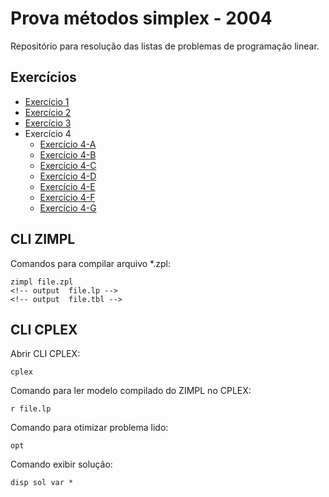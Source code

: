 # Prova métodos simplex - 2004

Repositório para resolução das listas de problemas de programação linear.

## Exercícios

* [Exercício 1](01/README.md)
* [Exercício 2](02/README.md)
* [Exercício 3](03/README.md)
* Exercício 4
  * [Exercício 4-A](04-A/README.md)
  * [Exercício 4-B](04-B/README.md)
  * [Exercício 4-C](04-C/README.md)
  * [Exercício 4-D](04-D/README.md)
  * [Exercício 4-E](04-E/README.md)
  * [Exercício 4-F](04-F/README.md)
  * [Exercício 4-G](04-G/README.md)

## CLI ZIMPL

Comandos para compilar arquivo *.zpl:

    zimpl file.zpl
    <!-- output  file.lp -->
    <!-- output  file.tbl -->

## CLI CPLEX

Abrir CLI CPLEX:

    cplex

Comando para ler modelo compilado do ZIMPL no CPLEX:

    r file.lp

Comando para otimizar problema lido:

    opt

Comando exibir solução:

    disp sol var *
